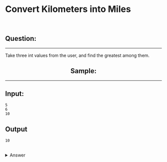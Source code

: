# Convert Kilometers into Miles

<br>
<h2>Question:</h2>
<hr>
Take three int values from the user, and find the greatest among them.
<br>
<h2 align = "center">Sample:</h2>
<hr>
<h2>Input:</h2>

~~~
5
6
10
~~~


<h2>Output</h2>


~~~
10
~~~


<br>


<details>
<summary> Answer </summary>
<br>

[Check the direct answer from here!](answer.py)

</details>

